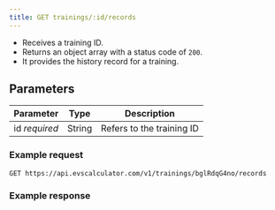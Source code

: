 ```yaml
---
title: GET trainings/:id/records
---
```


- Receives a training ID.  
- Returns an object array with a status code of `200`.
- It provides the history record for a training.

## Parameters

Parameter       | Type          		| Description 
---- | ---- | ---- 
id _required_   | String			   	| Refers to the training ID


### Example request

```
GET https://api.evscalculator.com/v1/trainings/bglRdqG4no/records
```

### Example response